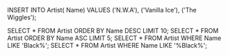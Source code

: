 INSERT INTO Artist(
  Name)
VALUES
('N.W.A'),
('Vanilla Ice'),
('The Wiggles');
  
SELECT * FROM Artist ORDER BY Name DESC LIMIT 10;
SELECT * FROM Artist ORDER BY Name ASC LIMIT 5;
SELECT * FROM Artist WHERE Name LIKE 'Black%';
SELECT * FROM Artist WHERE Name LIKE '%Black%';